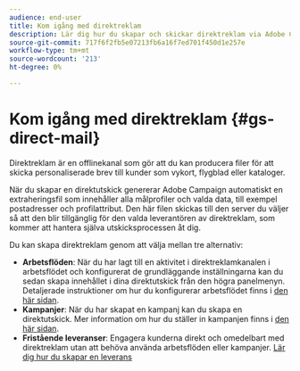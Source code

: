 ```yaml
---
audience: end-user
title: Kom igång med direktreklam
description: Lär dig hur du skapar och skickar direktreklam via Adobe Campaign Web
source-git-commit: 717f6f2fb5e07213fb6a16f7ed701f450d1e257e
workflow-type: tm+mt
source-wordcount: '213'
ht-degree: 0%

---
```



# Kom igång med direktreklam {#gs-direct-mail}

Direktreklam är en offlinekanal som gör att du kan producera filer för att skicka personaliserade brev till kunder som vykort, flygblad eller kataloger.

När du skapar en direktutskick genererar Adobe Campaign automatiskt en extraheringsfil som innehåller alla målprofiler och valda data, till exempel postadresser och profilattribut. Den här filen skickas till den server du väljer så att den blir tillgänglig för den valda leverantören av direktreklam, som kommer att hantera själva utskicksprocessen åt dig.

Du kan skapa direktreklam genom att välja mellan tre alternativ:

* **Arbetsflöden**: När du har lagt till en aktivitet i direktreklamkanalen i arbetsflödet och konfigurerat de grundläggande inställningarna kan du sedan skapa innehållet i dina direktutskick från den högra panelmenyn. Detaljerade instruktioner om hur du konfigurerar arbetsflödet finns i [den här sidan](../workflows/gs-workflow-creation.md).
* **Kampanjer**: När du har skapat en kampanj kan du skapa en direktutskick. Mer information om hur du ställer in kampanjen finns i [den här sidan](../campaigns/gs-campaigns.md).
* **Fristående leveranser**: Engagera kunderna direkt och omedelbart med direktreklam utan att behöva använda arbetsflöden eller kampanjer. [Lär dig hur du skapar en leverans](../msg/gs-deliveries.md)

<!--
<table style="table-layout:fixed"><tr style="border: 0;">
<td>
<a href="create-push.md">
<img alt="Lead" src="assets/do-not-localize/push_create.jpeg">
</a>
<div><a href="create-push.md"><strong>Create a push delivery</strong>
</div>
<p>
</td>
<td>
<a href="content-push.md">
<img alt="Infrequent" src="assets/do-not-localize/push_design.jpeg">
</a>
<div>
<a href="content-push.md"><strong>Design a push delivery<strong></strong></a>
</div>
<p></td>
<td>
<a href="send-push.md">
<img alt="Validation" src="assets/do-not-localize/push_send.jpeg">
</a>
<div>
<a href="send-push.md"><strong>Send a push delivery</strong></a>
</div>
<p>
</td>
<td>
<a href="send-push.md">
<img alt="Validation" src="assets/do-not-localize/push_report.jpeg">
</a>
<div>
<a href="send-push.md"><strong>Push delivery report</strong></a>
</div>
<p>
</td>
</tr></table>
-->
